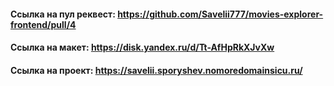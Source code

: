 #### Ссылка на пул реквест: https://github.com/Savelii777/movies-explorer-frontend/pull/4

#### Ссылка на макет: https://disk.yandex.ru/d/Tt-AfHpRkXJvXw

#### Ссылка на проект: https://savelii.sporyshev.nomoredomainsicu.ru/
